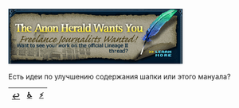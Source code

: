 ![](pics/tahwy.png)

Есть идеи по улучшению содержания шапки или этого мануала?

|[↩️](header.md)|[♿](perekat.md)|[⚡](https://2ch.hk/vg/res/42512408.html)|
|:---:|:---:|:---:|
